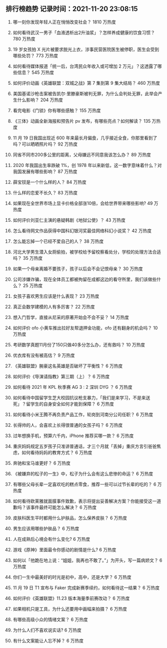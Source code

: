 
## 排行榜趋势 记录时间：2021-11-20 23:08:15
  
  1. 哪一刻你发现年轻人正在悄悄改变社会？ 1810 万热度
    
  2. 如何看待武汉一男子「血液透析出2升油浆」？怎样养成健康的饮食习惯？ 780 万热度
    
  3. 19 岁女孩拍 X 光片被要求脱光上衣，涉事民营医院医生被停职，医生会受到哪些处罚？ 773 万热度
    
  4. 如何看待媒体报道「统一后，台湾民众年收入或可增加 2 万元」？这透露了哪些信息？ 545 万热度
    
  5. 如何评价动画《英雄联盟：双城之战》第 7 集到第 9 集大结局？ 460 万热度
    
  6. 美国基诺沙枪击案被告凯尔·里滕豪斯被判无罪，为什么会判处无罪，此举会产生什么影响？ 204 万热度
    
  7. 看完电影《门锁》你有哪些感触？ 155 万热度
    
  8. 《三体》动画全新海报和预告片 pv 发布，有哪些亮点？如何解读？ 135 万热度
    
  9. 11 月 19 日我国出现近 600 年来最长月偏食，几乎接近全食，你那里看到了吗？可以晒晒照片吗？ 92 万热度
    
  10. 同省不同市200多公里的距离，父母嫌远不同意我该怎么办？ 89 万热度
    
  11. 2020 年我国出生率跌破 1%，创 1978 年以来新低，这一数字意味着什么？对我国发展有哪些影响？ 87 万热度
    
  12. 薛宝钗是一个什么样的人？ 84 万热度
    
  13. 什么样的恋爱不长久？ 83 万热度
    
  14. 如果现在全世界市场上显卡价格全部涨10倍，会给世界带来哪些影响? 49 万热度
    
  15. 如何评价刘亚仁主演的悬疑韩剧《地狱公使》？ 43 万热度
    
  16. 怎么看待网文作品获得中国科幻银河奖最佳网络科幻小说奖？ 42 万热度
    
  17. 怎么能忘掉一个已经不爱自己的人？ 38 万热度
    
  18. 河北大学男生潜入女厕偷拍，被学校给予留校察看处分，学校的处理方法合适吗？ 35 万热度
    
  19. 如果一个母亲离婚不要孩子，孩子以后会不会记恨母亲？ 30 万热度
    
  20. 公司涉嫌诈骗，现在全体员工都被拘留在成都这边的看守所里，我们该做些什么？ 25 万热度
    
  21. 女孩子喜欢男生应该是什么表现？ 23 万热度
    
  22. 真正会数学建模的人有多厉害？ 22 万热度
    
  23. 想入门哲学，直接从尼采的原著开始会不会不妥？ 14 万热度
    
  24. 如何评价 ofo 小黄车推出拉好友帮退押金功能，ofo 还有翻身的机会吗？ 10 万热度
    
  25. 考研数学真题11月份了150只做40多分怎么办，还有救吗？ 10 万热度
    
  26. 优衣库有没有被高估？ 9 万热度
    
  27. 《英雄联盟》腕豪这名英雄是否破坏了平衡性？ 6 万热度
    
  28. 如何评价《导演请指教》第三期（上）？ 6 万热度
    
  29. 如何看待 2021 年 KPL 秋季赛 AG 3 : 2 深圳 DYG ？ 6 万热度
    
  30. 如何看待中国留学生芝大校园抗议枪支暴力，「我们是来学习，不是来送死」？留学生的自身安全如何才能到保障？ 6 万热度
    
  31. 如何看待小米王腾不再负责产品工作，轮岗到河南分公司任职？ 6 万热度
    
  32. 长得帅的人，会喜欢上长得很普通的女孩子吗？ 6 万热度
    
  33. 过年想换手机，预算六千内，iPhone 推荐买哪一款？ 6 万热度
    
  34. 重庆妈妈规定五岁孩子只准讲普通话，才三个月就「丢掉」重庆方言引爸爸焦虑，如何看待妈妈的教育方式？ 6 万热度
    
  35. 奔驰和宝马谁更好？ 6 万热度
    
  36. 《被嫌弃的松子的一生》中，松子为什么会有这么悲惨的命运？ 6 万热度
    
  37. 有哪些父母长辈一定喜欢吃的糕点零食，推荐一些可以过节长辈的吃的？ 6 万热度
    
  38. 如何看待欧莱雅就面膜事件致歉，表示将提出妥善解决方案？你能接受这一道歉吗？该事件最终可能怎么解决？ 6 万热度
    
  39. 皮肤科医生平时都用什么护肤品，怎么保养皮肤？ 6 万热度
    
  40. 男生应该用哪些护肤品？ 6 万热度
    
  41. 人在成熟后心境会有什么变化? 6 万热度
    
  42. 游戏《原神》里面最令你感动的剧情是什么? 6 万热度
    
  43. 如何以「他跪在地上说：“姐姐，我再也不敢了。”」为开头，写一篇病娇文？ 6 万热度
    
  44. 你们一生中最美好的时光是初中，高中，还是大学？ 6 万热度
    
  45. 11 月 19 日 T1 宣布与 Faker 完成新赛季续约，如何看待这一结果？ 6 万热度
    
  46. 如何评价《英雄联盟》11.23 版本海量季前赛改动？ 6 万热度
    
  47. 如果相机只是工具，为什么还要用中画幅来拍摄？ 6 万热度
    
  48. 有哪些高级小众的情绪文案？ 6 万热度
    
  49. 为什么人们不喜欢说实话? 6 万热度
    
  50. 有什么文案能让人忘不掉？ 6 万热度
    